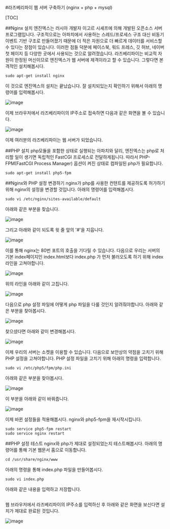 #라즈베리파이 웹 서버 구축하기 (nginx + php + mysql)

[TOC]

##Nginx 설치
엔진엑스는 러시아 개발자 이고르 시셰프에 의해 개발된 오픈소스 서버 프로그램입니다. 구조적으로는 아파치에서 사용하는 스레드/프로세스 구조 대신 비동기 이벤트 기반 구조로 만들어졌기 때문에 더 적은 자원으로 더 빠르게 데이터를 서비스할 수 있다는 장점이 있습니다. 이러한 점들 덕분에 페이스북, 워드 프레스, 깃 허브, 네이버 첫 페이지 등 다양한 곳에서 사용되는 것으로 알려졌습니다. 라즈베리파이는 비교적 자원이 한정된 머신이므로 엔진엑스가 웹 서버에 제격이라고 할 수 있습니다. 그렇다면 본격적인 설치해봅시다.

<pre><code>sudo apt-get install nginx</pre></code>

이 것으로 엔진엑스의 설치는 끝났습니다. 잘 설치되있는지 확인하기 위해서 아래의 명령어를 입력해봅시다.

![image](http://cfile21.uf.tistory.com/image/2725D54555C05A1F1452B7)

이제 브라우저에서 라즈베리파이의 IP주소로 접속하면 다음과 같은 화면을 볼 수 있습니다.

![image](http://cfile22.uf.tistory.com/image/24212F4555C05A2016E974)

이제 여러분의 라즈베리파이는 웹 서버가 되었습니다.

##PHP 설치
php모듈을 포함한 상태로 실행되는 아파치와 달리, 엔진엑스는 php로 처리할 일이 생기면 독립적인  FastCGI 프로세스로 전달하게됩니다. 따라서 PHP-FPM(FastCGI Process Manager) 옵션이 켜진 상태로 컴파일된 php가 필요합니다.

<pre><code>sudo apt-get install php5-fpm</pre></code>

##Nginx와 PHP 설정 변경하기
nginx가 php를 사용한 컨텐트를 제공하도록 허가하기 위해 nginx의 설정을 변경할 것입니다. 아래의 명령어를 입력해봅시다.

<pre><code>sudo vi /etc/nginx/sites-available/default</pre></code>

아래와 같은 부분을 찾습니다.

![image](http://cfile21.uf.tistory.com/image/2240AC4555C05A2105ED24)

그리고 아래와 같이 되도록 윗 줄 앞의 '#'을 지웁니다.

![image](http://cfile9.uf.tistory.com/image/270B6F4555C05A22212436)

이를 통해 nginx는 80번 포트의 호출을 기다릴 수 있습니다. 다음으로 우리는 서버의 기본 index페이지인 index.html보다 index.php 가 먼저 불러오도록 하기 위해 index 라인을 고쳐야합니다.

![image](http://cfile30.uf.tistory.com/image/2516844555C05A231CF4F2)

위의 라인을 아래와 같이 고칩니다.

![image](http://cfile3.uf.tistory.com/image/27711D4555C05A252F9A86)

다음으로 php 설정 파일에 어떻게 php 파일을 다룰 것인지 알려줘야합니다. 아래와 같은 부분을 찾아봅시다.

![image](http://cfile27.uf.tistory.com/image/2235154555C05A270B649D)

찾으셨다면 아래와 같이 변경해봅시다.

![image](http://cfile6.uf.tistory.com/image/2128B53D55C05A28294963)

이제 우리의 서버는 소켓을 이용할 수 있습니다. 다음으로 보안상의 약점을 고치기 위해 PHP 설정을 고쳐야합니다. PHP 설정 파일을 고치기 위해 아래의 명령을 입력합니다.

<pre><code>sudo vi /etc/php5/fpm/php.ini</pre></code>

아래와 같은 부분을 찾아봅시다.

![image](http://cfile25.uf.tistory.com/image/242FE73D55C05A2A25E692)

이 부분을 아래와 같이 바꿔줍니다.

![image](http://cfile5.uf.tistory.com/image/2526BE3D55C05A2B2A0894)

이제 바뀐 설정들을 적용해봅시다. nginx와 php5-fpm을 재시작시킵니다.

<pre><code>sudo service php5-fpm restart
sudo service nginx restart</pre></code>

##PHP 설정 테스트
nginx와 php가 제대로 설정되었는지 테스트해봅시다. 아래의 명령어를 통해 기본 웹문서 홈으로 이동합니다.

<pre><code>cd /usr/share/nginx/www</pre></code>

아래의 명령을 통해 index.php 파일을 만들어봅시다.

<pre><code>sudo vi index.php</pre></code>

아래와 같은 내용을 입력하고 저장합니다.

<pre><code><?php phpinfo(); ?></pre></code>

웹 브라우저에서 라즈베리파이의 IP주소를 입력하신 후 아래와 같은 화면을 보신다면 설치가 제대로 완료된 것입니다.

![image](http://cfile4.uf.tistory.com/image/2118C63D55C05A2E31B0A0)

